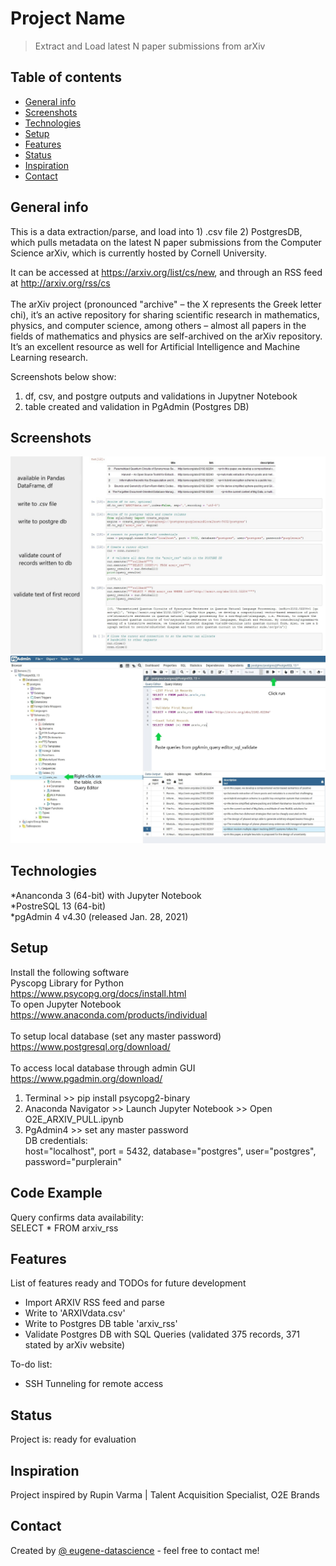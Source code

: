 # Project Name
> Extract and Load latest N paper submissions from arXiv

## Table of contents
* [General info](#general-info)
* [Screenshots](#screenshots)
* [Technologies](#technologies)
* [Setup](#setup)
* [Features](#features)
* [Status](#status)
* [Inspiration](#inspiration)
* [Contact](#contact)

## General info
This is a data extraction/parse, and load into 1) .csv file 2) PostgresDB, which pulls metadata on the latest N paper submissions from the Computer Science arXiv, which is currently hosted by Cornell University.<br />


It can be accessed at https://arxiv.org/list/cs/new, and through an RSS feed at http://arxiv.org/rss/cs<br /><br />
The arXiv project (pronounced "archive" – the X represents the Greek letter chi), it’s an active repository for sharing scientific research in mathematics, physics, and computer science, among others – almost all papers in the fields of mathematics and physics are self-archived on the arXiv repository.
It’s an excellent resource as well for Artificial Intelligence and Machine Learning research.<br />

Screenshots below show:

1) df, csv, and postgre outputs and validations in Jupytner Notebook<br />
2) table created and validation in PgAdmin (Postgres DB)<br />


## Screenshots
![JupyterNotebook](https://github.com/eugene-datascience/O2E-Demo/blob/master/jupyternotebook.JPG)<br />
![Postgres](https://github.com/eugene-datascience/O2E-Demo/blob/master/postgrestable.JPG)

## Technologies<br />
*Ananconda 3 (64-bit) with Jupyter Notebook<br />
*PostreSQL 13 (64-bit)<br />
*pgAdmin 4 v4.30 (released Jan. 28, 2021)

## Setup
Install the following software <br />
Pyscopg Library for Python <br />
https://www.psycopg.org/docs/install.html <br />
To open Jupyter Notebook<br />
https://www.anaconda.com/products/individual<br /><br />
To setup local database (set any master password)<br />
https://www.postgresql.org/download/<br /><br />
To access local database through admin GUI<br />
https://www.pgadmin.org/download/<br />

1. Terminal >> pip install psycopg2-binary
2. Anaconda Navigator >> Launch Jupyter Notebook >> Open O2E_ARXIV_PULL.ipynb<br />
3. PgAdmin4 >> set any master password<br />
DB credentials:<br />
host="localhost", port = 5432, database="postgres", user="postgres", password="purplerain"

## Code Example
Query confirms data availability:  <br />
SELECT * FROM arxiv_rss

## Features
List of features ready and TODOs for future development
* Import ARXIV RSS feed and parse 
* Write to 'ARXIVdata.csv'
* Write to Postgres DB table 'arxiv_rss'
* Validate Postgres DB with SQL Queries (validated 375 records, 371 stated by arXiv website)

To-do list:
* SSH Tunneling for remote access

## Status
Project is: ready for evaluation

## Inspiration
Project inspired by Rupin Varma | Talent Acquisition Specialist, O2E Brands

## Contact
Created by [@
eugene-datascience](eugene.wong003@gmail.com) - feel free to contact me!
